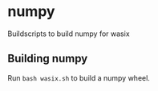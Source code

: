 # numpy
Buildscripts to build numpy for wasix

## Building numpy

Run `bash wasix.sh` to build a numpy wheel.